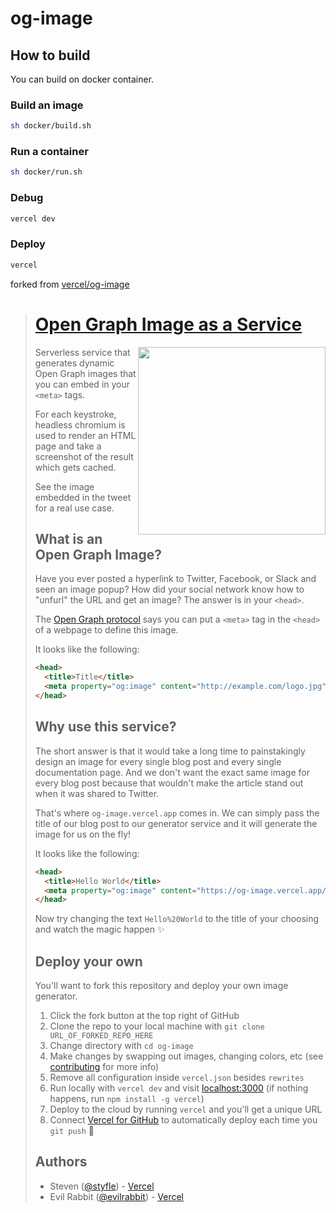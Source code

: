 
# og-image

## How to build
You can build on docker container.

### Build an image
```bash
sh docker/build.sh
```

### Run a container
```bash
sh docker/run.sh
```

### Debug
```bash
vercel dev
```

### Deploy
```bash
vercel
```

forked from 
[vercel/og-image](https://github.com/vercel/og-image)

> # [Open Graph Image as a Service](https://og-image.vercel.app)
> 
> <a href="https://twitter.com/vercel">
>     <img align="right" src="https://og-image.vercel.app/tweet.png" height="300" />
> </a>
> 
> Serverless service that generates dynamic Open Graph images that you can embed in your `<meta>` tags.
> 
> For each keystroke, headless chromium is used to render an HTML page and take a screenshot of the result which gets cached.
> 
> See the image embedded in the tweet for a real use case.
> 
> 
> ## What is an Open Graph Image?
> 
> Have you ever posted a hyperlink to Twitter, Facebook, or Slack and seen an image popup?
> How did your social network know how to "unfurl" the URL and get an image?
> The answer is in your `<head>`.
> 
> The [Open Graph protocol](http://ogp.me) says you can put a `<meta>` tag in the `<head>` of a webpage to define this image.
> 
> It looks like the following:
> 
> ```html
> <head>
>   <title>Title</title>
>   <meta property="og:image" content="http://example.com/logo.jpg" />
> </head>
> ```
> 
> ## Why use this service?
> 
> The short answer is that it would take a long time to painstakingly design an image for every single blog post and every single documentation page. And we don't want the exact same image for every blog post because that wouldn't make the article stand out when it was shared to Twitter. 
> 
> That's where `og-image.vercel.app` comes in. We can simply pass the title of our blog post to our generator service and it will generate the image for us on the fly!
> 
> It looks like the following:
> 
> ```html
> <head>
>   <title>Hello World</title>
>   <meta property="og:image" content="https://og-image.vercel.app/Hello%20World.png" />
> </head>
> ```
> 
> Now try changing the text `Hello%20World` to the title of your choosing and watch the magic happen ✨
> 
> ## Deploy your own
> 
> You'll want to fork this repository and deploy your own image generator.
> 
> 1. Click the fork button at the top right of GitHub
> 2. Clone the repo to your local machine with `git clone URL_OF_FORKED_REPO_HERE`
> 3. Change directory with `cd og-image`
> 4. Make changes by swapping out images, changing colors, etc (see [contributing](https://github.com/vercel/og-image/blob/main/CONTRIBUTING.md) for more info)
> 5. Remove all configuration inside `vercel.json` besides `rewrites`
> 6. Run locally with `vercel dev` and visit [localhost:3000](http://localhost:3000)  (if nothing happens, run `npm install -g vercel`)
> 7. Deploy to the cloud by running `vercel` and you'll get a unique URL
> 8. Connect [Vercel for GitHub](https://vercel.com/github) to automatically deploy each time you `git push` 🚀
> 
> ## Authors
> 
> - Steven ([@styfle](https://twitter.com/styfle)) - [Vercel](https://vercel.com)
> - Evil Rabbit ([@evilrabbit](https://twitter.com/evilrabbit_)) - [Vercel](https://vercel.com)
> 